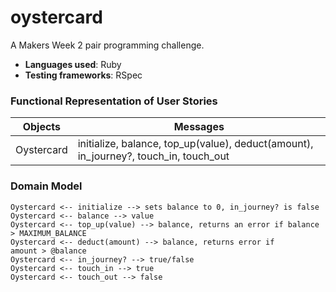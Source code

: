 # oystercard

A Makers Week 2 pair programming challenge.

* **Languages used**: Ruby
* **Testing frameworks**: RSpec

### Functional Representation of User Stories

Objects  | Messages
------------- | -------------
Oystercard | initialize, balance, top_up(value), deduct(amount), in_journey?, touch_in, touch_out

### Domain Model

```
Oystercard <-- initialize --> sets balance to 0, in_journey? is false
Oystercard <-- balance --> value
Oystercard <-- top_up(value) --> balance, returns an error if balance > MAXIMUM_BALANCE
Oystercard <-- deduct(amount) --> balance, returns error if 
amount > @balance
Oystercard <-- in_journey? --> true/false
Oystercard <-- touch_in --> true
Oystercard <-- touch_out --> false


```